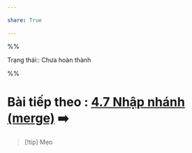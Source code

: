 ---  
share: True  
---  
%%  
Trạng thái:: Chưa hoàn thành  
%%  
# Bài tiếp theo : [4.7 Nhập nhánh (merge)](./4.7%20Nh%E1%BA%ADp%20nh%C3%A1nh%20(merge).md) ➡️  
  
> [!tip] Mẹo  
